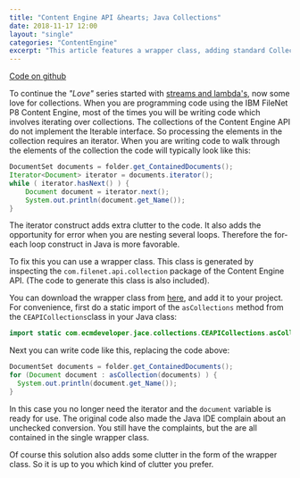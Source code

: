 ```yaml
---
title: "Content Engine API &hearts; Java Collections"
date: 2018-11-17 12:00
layout: "single"
categories: "ContentEngine"
excerpt: "This article features a wrapper class, adding standard Collections functionality to the IBM FileNet Content Engine API. It will allow you to write concise code without the overhead of using iterators"
---
```


<i class="fa fa-lg fa-github" aria-hidden="true"></i> [Code on github](https://gist.github.com/rickx1/4f058d77aba372050774b07feeced41d)

To continue the _"Love"_ series started with [streams and lambda's](../java-8-ceapi), now some love for collections. When you are programming code using the IBM FileNet P8 Content Engine, most of the times you will be writing code which involves iterating over collections. The collections of the Content Engine API do not implement the Iterable interface. So processing the elements in the collection requires an iterator. When you are writing code to walk through the elements of the collection the code will typically look like this:

```java
DocumentSet documents = folder.get_ContainedDocuments();
Iterator<Document> iterator = documents.iterator();
while ( iterator.hasNext() ) {
    Document document = iterator.next();
    System.out.println(document.get_Name());
}
```
The iterator construct adds extra clutter to the code. It also adds the opportunity for error when you are nesting several loops. Therefore the for-each loop construct in Java is more favorable. 

To fix this you can use a wrapper class. This class is generated by inspecting the `com.filenet.api.collection` package of the Content Engine API. (The code to generate this class is also included). 

You can download the wrapper class from [here]((https://gist.github.com/rickx1/4f058d77aba372050774b07feeced41d)), and add it to your project.
For convenience, first do a static import of the `asCollections` method from the `CEAPICollections`class in your Java class:

```java
import static com.ecmdeveloper.jace.collections.CEAPICollections.asCollection;
```

Next you can write code like this, replacing the code above:

```java
DocumentSet documents = folder.get_ContainedDocuments();
for (Document document : asCollection(documents) ) {
  System.out.println(document.get_Name());
}
```
In this case you no longer need the iterator and the `document` variable is ready for use. The original code also made the Java IDE complain about an unchecked conversion. You still have the complaints, but the are all contained in the single wrapper class. 

Of course this solution also adds some clutter in the form of the wrapper class. So it is up to you which kind of clutter you prefer.
